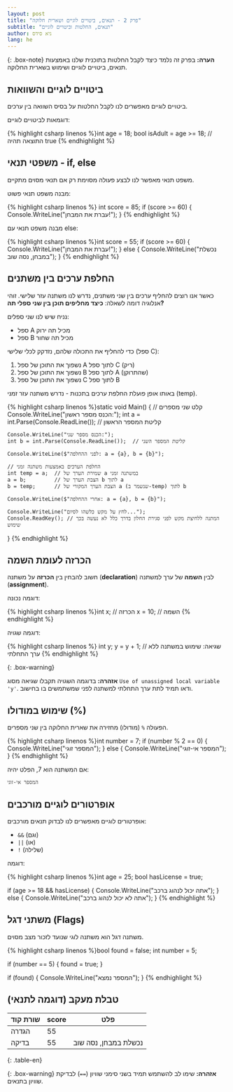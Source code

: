 ```yaml
---
layout: post
title: "פרק 2 - תנאים, ביטויים לוגיים ושארית חלוקה"
subtitle: "תנאים, החלטות וביטויים לוגיים"
author: גיא סידס
lang: he
---
```


{: .box-note}
**הערה:** בפרק זה נלמד כיצד לקבל החלטות בתוכנית שלנו באמצעות תנאים, ביטויים לוגיים ושימוש בשארית החלוקה.

## ביטויים לוגיים והשוואות

ביטויים לוגיים מאפשרים לנו לקבל החלטות על בסיס השוואה בין ערכים.

דוגמאות לביטויים לוגיים:

{% highlight csharp linenos %}int age = 18;
bool isAdult = age >= 18; // התוצאה תהיה true
{% endhighlight %}

## משפטי תנאי - if, else

משפט תנאי מאפשר לנו לבצע פעולה מסוימת רק אם תנאי מסוים מתקיים.

מבנה משפט תנאי פשוט:

{% highlight csharp linenos %}
int score = 85;
if (score >= 60)
{
    Console.WriteLine("עברת את המבחן!");
}
{% endhighlight %}

מבנה משפט תנאי עם else:

{% highlight csharp linenos %}int score = 55;
if (score >= 60)
{
    Console.WriteLine("עברת את המבחן!");
}
else
{
    Console.WriteLine("נכשלת במבחן, נסה שוב");
}
{% endhighlight %}


## החלפת ערכים בין משתנים

כאשר אנו רוצים להחליף ערכים בין שני משתנים, נדרש לנו משתנה עזר שלישי. 
זוהי אנלוגיה דומה לשאלה: **כיצד מחליפים תוכן בין שני ספלי תה?**

נניח שיש לנו שני ספלים:
- ספל A מכיל תה ירוק
- ספל B מכיל תה שחור

כדי להחליף את התכולה שלהם, נזדקק לכלי שלישי (ספל C):
1. נשפוך את התוכן של ספל A לתוך ספל C (ריק)
2. נשפוך את התוכן של ספל B לתוך ספל A (שהתרוקן)
3. נשפוך את התוכן של ספל C לתוך ספל B

באותו אופן פועלת החלפת ערכים בתכנות - נדרש משתנה עזר זמני (temp).

{% highlight csharp linenos %}static void Main()
{
    // קלט שני מספרים
    Console.WriteLine("הכנס מספר ראשון:");
    int a = int.Parse(Console.ReadLine());  // קליטת המספר הראשון
    
    Console.WriteLine("הכנס מספר שני:");
    int b = int.Parse(Console.ReadLine());  // קליטת המספר השני
    
    Console.WriteLine($"לפני ההחלפה: a = {a}, b = {b}");
    
    // החלפת הערכים באמצעות משתנה זמני
    int temp = a;  // שמירת הערך של a במשתנה זמני
    a = b;         // הצבת הערך של b לתוך a
    b = temp;      // הצבת הערך המקורי של a (שנשמר ב-temp) לתוך b
    
    Console.WriteLine($"אחרי ההחלפה: a = {a}, b = {b}");
    
    Console.WriteLine("לחץ על מקש כלשהו לסיום...");
    Console.ReadKey(); // המתנה ללחיצת מקש לפני סגירת החלון בדרך כלל לא נעשה בכך שימוש
}
{% endhighlight %}

## הכרזה לעומת השמה

חשוב להבחין בין **הכרזה** על משתנה (**declaration**) לבין **השמה** של ערך למשתנה (**assignment**).

דוגמה נכונה:

{% highlight csharp linenos %}int x;      // הכרזה
x = 10;     // השמה
{% endhighlight %}

דוגמה שגויה:

{% highlight csharp linenos %}
int y;
y = y + 1; // שגיאה: שימוש במשתנה ללא ערך התחלתי
{% endhighlight %}

{: .box-warning}

**אזהרה:** בדוגמה השגויה תקבלו שגיאה מסוג `Use of unassigned local variable 'y'`. ודאו תמיד לתת ערך התחלתי למשתנה לפני שמשתמשים בו בחישוב.

## שימוש במודולו (%)

הפעולה `%` (מודולו) מחזירה את שארית החלוקה בין שני מספרים.

{% highlight csharp linenos %}int number = 7;
if (number % 2 == 0)
{
    Console.WriteLine("המספר זוגי");
}
else
{
    Console.WriteLine("המספר אי-זוגי");
}
{% endhighlight %}

אם המשתנה הוא 7, הפלט יהיה:

```
המספר אי-זוגי
```

## אופרטורים לוגיים מורכבים

אופרטורים לוגיים מאפשרים לנו לבדוק תנאים מורכבים:

- `&&` (וגם)
- `||` (או)
- `!` (שלילה)

דוגמה:

{% highlight csharp linenos %}int age = 25;
bool hasLicense = true;

if (age >= 18 && hasLicense)
{
    Console.WriteLine("אתה יכול לנהוג ברכב");
}
else
{
    Console.WriteLine("אתה לא יכול לנהוג ברכב");
}
{% endhighlight %}

## משתני דגל (Flags)

משתנה דגל הוא משתנה לוגי שנועד לזכור מצב מסוים.

{% highlight csharp linenos %}bool found = false;
int number = 5;

if (number == 5)
{
    found = true;
}

if (found)
{
    Console.WriteLine("המספר נמצא");
}
{% endhighlight %}

## טבלת מעקב (דוגמה לתנאי)

| שורת קוד | score | פלט                           |
|-----------|-------|-------------------------------|
| הגדרה    | 55    |                               |
| בדיקה    | 55    | נכשלת במבחן, נסה שוב |
{: .table-en}

{: .box-warning}
**אזהרה:** שימו לב להשתמש תמיד בשני סימני שוויון (`==`) לבדיקת שוויון בתנאים.
